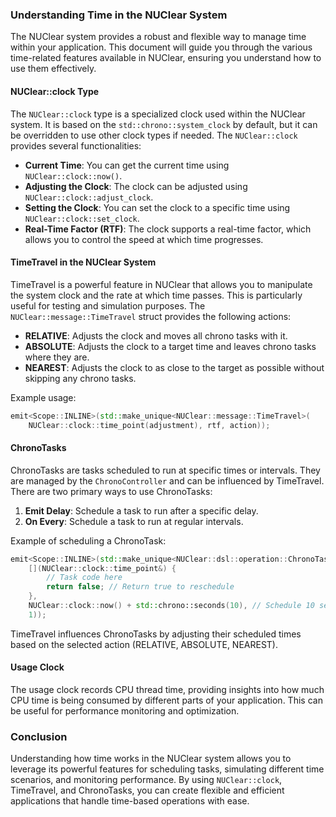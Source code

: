 ### Understanding Time in the NUClear System

The NUClear system provides a robust and flexible way to manage time within your application. This document will guide you through the various time-related features available in NUClear, ensuring you understand how to use them effectively.

#### NUClear::clock Type

The `NUClear::clock` type is a specialized clock used within the NUClear system. It is based on the `std::chrono::system_clock` by default, but it can be overridden to use other clock types if needed. The `NUClear::clock` provides several functionalities:

- **Current Time**: You can get the current time using `NUClear::clock::now()`.
- **Adjusting the Clock**: The clock can be adjusted using `NUClear::clock::adjust_clock`.
- **Setting the Clock**: You can set the clock to a specific time using `NUClear::clock::set_clock`.
- **Real-Time Factor (RTF)**: The clock supports a real-time factor, which allows you to control the speed at which time progresses.

#### TimeTravel in the NUClear System

TimeTravel is a powerful feature in NUClear that allows you to manipulate the system clock and the rate at which time passes. This is particularly useful for testing and simulation purposes. The `NUClear::message::TimeTravel` struct provides the following actions:

- **RELATIVE**: Adjusts the clock and moves all chrono tasks with it.
- **ABSOLUTE**: Adjusts the clock to a target time and leaves chrono tasks where they are.
- **NEAREST**: Adjusts the clock to as close to the target as possible without skipping any chrono tasks.

Example usage:

```cpp
emit<Scope::INLINE>(std::make_unique<NUClear::message::TimeTravel>(
    NUClear::clock::time_point(adjustment), rtf, action));
```

#### ChronoTasks

ChronoTasks are tasks scheduled to run at specific times or intervals. They are managed by the `ChronoController` and can be influenced by TimeTravel. There are two primary ways to use ChronoTasks:

1. **Emit Delay**: Schedule a task to run after a specific delay.
2. **On Every**: Schedule a task to run at regular intervals.

Example of scheduling a ChronoTask:

```cpp
emit<Scope::INLINE>(std::make_unique<NUClear::dsl::operation::ChronoTask>(
    [](NUClear::clock::time_point&) {
        // Task code here
        return false; // Return true to reschedule
    },
    NUClear::clock::now() + std::chrono::seconds(10), // Schedule 10 seconds from now
    1));
```

TimeTravel influences ChronoTasks by adjusting their scheduled times based on the selected action (RELATIVE, ABSOLUTE, NEAREST).

#### Usage Clock

The usage clock records CPU thread time, providing insights into how much CPU time is being consumed by different parts of your application. This can be useful for performance monitoring and optimization.

### Conclusion

Understanding how time works in the NUClear system allows you to leverage its powerful features for scheduling tasks, simulating different time scenarios, and monitoring performance. By using `NUClear::clock`, TimeTravel, and ChronoTasks, you can create flexible and efficient applications that handle time-based operations with ease.

